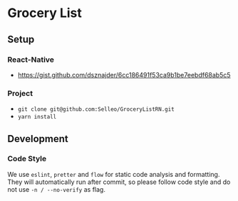 # Grocery List

## Setup

### React-Native

- https://gist.github.com/dsznajder/6cc186491f53ca9b1be7eebdf68ab5c5

### Project

- `git clone git@github.com:Selleo/GroceryListRN.git`
- `yarn install`

## Development

### Code Style

We use `eslint`, `pretter` and `flow` for static code analysis and formatting.
They will automatically run after commit, so please follow code style and do not use `-n / --no-verify` as flag.

